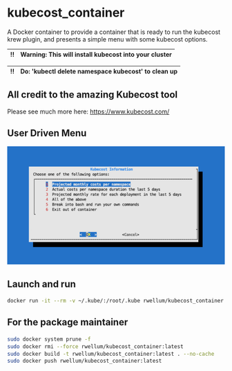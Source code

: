 # kubecost_container

A Docker container to provide a container that is ready to run the kubecost krew
plugin, and presents a simple menu with some kubecost options.

:bangbang: | Warning: This will install kubecost into your cluster
:---: | :---

:bangbang: |Do: 'kubectl delete namespace kubecost' to clean up
:---: | :---

## All credit to the amazing Kubecost tool

Please see much more here: <https://www.kubecost.com/>

## User Driven Menu

![Alt text](./menu.png?raw=true "Menu")

## Launch and run

```bash
docker run -it --rm -v ~/.kube/:/root/.kube rwellum/kubecost_container:latest
```

## For the package maintainer

```bash
sudo docker system prune -f
sudo docker rmi --force rwellum/kubecost_container:latest
sudo docker build -t rwellum/kubecost_container:latest . --no-cache
sudo docker push rwellum/kubecost_container:latest
```
